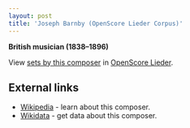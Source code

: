 ```yaml
---
layout: post
title: 'Joseph Barnby (OpenScore Lieder Corpus)'
---
```


__British musician (1838–1896)__

View [sets by this composer] in [OpenScore Lieder].

[sets by this composer]: https://musescore.com/openscore-lieder-corpus/sets?order=title&text=Barnby,+Joseph
[OpenScore Lieder]: https://musescore.com/openscore-lieder-corpus

## External links

- [Wikipedia] - learn about this composer.
- [Wikidata] - get data about this composer.

[Wikipedia]: https://en.wikipedia.org/wiki/Joseph_Barnby
[Wikidata]: https://www.wikidata.org/wiki/Q5566022

